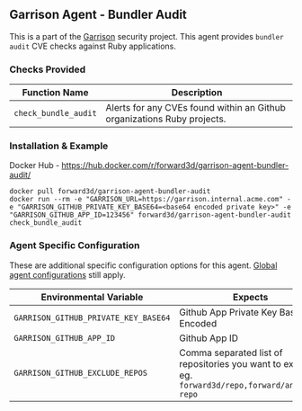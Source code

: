 Garrison Agent - Bundler Audit
--

This is a part of the [Garrison](https://github.com/forward3d/garrison) security project. This agent provides `bundler audit` CVE checks against Ruby applications.

### Checks Provided

| Function Name | Description  |
| ------------- | ------------- |
| `check_bundle_audit` | Alerts for any CVEs found within an Github organizations Ruby projects. |


### Installation & Example

Docker Hub - https://hub.docker.com/r/forward3d/garrison-agent-bundler-audit/

    docker pull forward3d/garrison-agent-bundler-audit
    docker run --rm -e "GARRISON_URL=https://garrison.internal.acme.com" -e "GARRISON_GITHUB_PRIVATE_KEY_BASE64=<base64 encoded private key>" -e "GARRISON_GITHUB_APP_ID=123456" forward3d/garrison-agent-bundler-audit check_bundle_audit

### Agent Specific Configuration

These are additional specific configuration options for this agent. [Global agent configurations](https://github.com/forward3d/garrison#global-configuration-options) still apply.

| Environmental Variable | Expects |
| ------------- | ------------- |
| `GARRISON_GITHUB_PRIVATE_KEY_BASE64` | Github App Private Key Base64 Encoded |
| `GARRISON_GITHUB_APP_ID` | Github App ID |
| `GARRISON_GITHUB_EXCLUDE_REPOS` | Comma separated list of repositories you want to exclude eg. `forward3d/repo,forward/another-repo` |
